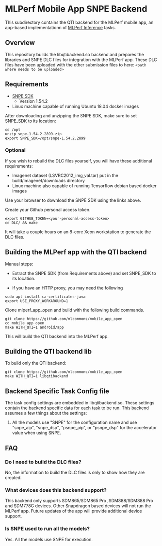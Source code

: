 # MLPerf Mobile App SNPE Backend

This subdirectory contains the QTI backend for the MLPerf mobile app, an app-based
implementationn of [MLPerf Inference](https://github.com/mlperf/inference) tasks.

## Overview

This repository builds the libqtibackend.so backend and prepares the libraries and
SNPE DLC files for integration with the MLPerf app. These DLC files have been
uploaded with the other submission files to here: `<path where needs to be uploaded>`

## Requirements

* [SNPE SDK](https://developer.qualcomm.com/software/qualcomm-neural-processing-sdk)
  * Version 1.54.2
* Linux machine capable of running Ubuntu 18.04 docker images

After downloading and unzipping the SNPE SDK, make sure to set SNPE_SDK to its location:

```shell
cd /opt
unzip snpe-1.54.2.2899.zip
export SNPE_SDK=/opt/snpe-1.54.2.2899
```

### Optional

If you wish to rebuild the DLC files yourself, you will have these additional requirements:

* Imagenet dataset (LSVRC2012_img_val.tar) put in the build/imagenet/downloads directory
* Linux machine also capable of running Tensorflow debian based docker images

Use your browser to download the SNPE SDK using the links above.

Create your Github personal access token.

```shell
export GITHUB_TOKEN=<your-personal-access-token>
cd DLC/ && make
```

It will take a couple hours on an 8-core Xeon workstation to generate the DLC files.

## Building the MLPerf app with the QTI backend

Manual steps:

* Extract the SNPE SDK (from Requirements above) and set SNPE_SDK to its location.

* If you have an HTTP proxy, you may need the following

```shell
sudo apt install ca-certificates-java
export USE_PROXY_WORKAROUND=1
```

Clone mlperf_app_open and build with the following build commands.

```shell
git clone https://github.com/mlcommons/mobile_app_open
cd mobile_app_open
make WITH_QTI=1 android/app
```

This will build the QTI backend into the MLPerf app.

## Building the QTI backend lib

To build only the QTI backend:

```shell
git clone https://github.com/mlcommons/mobile_app_open
make WITH_QTI=1 libqtibackend
```

## Backend Specific Task Config file

The task config settings are embedded in libqtibackend.so. These settings contain the
backend specific data for each task to be run. This backend assumes a few things about
the settings:

1. All the models use "SNPE" for the configuration name and use "snpe_aip", "snpe_dsp",
   "psnpe_aip", or "psnpe_dsp" for the accelerator value when using SNPE.

## FAQ

### Do I need to build the DLC files?

No, the information to build the DLC files is only to show how they are created.

### What devices does this backend support?

This backend only supports SDM865/SDM865 Pro ,SDM888/SDM888 Pro and SDM778G devices. Other Snapdragon
based devices will not run the MLPerf app. Future updates of the app will provide
additional device support.

### Is SNPE used to run all the models?

Yes. All the models use SNPE for execution.
